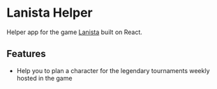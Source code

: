 # Lanista Helper

Helper app for the game <a href="https://beta.lanista.se/game/avatar/me/info">Lanista</a> built on React.


## Features
- Help you to plan a character for the legendary tournaments weekly hosted in the game
